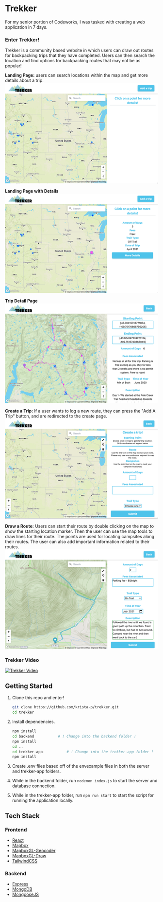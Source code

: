 # Trekker

For my senior portion of Codeworks, I was tasked with creating a web application in 7 days.
### Enter Trekker!
Trekker is a community based website in which users can draw out routes for backpacking trips that they have completed. Users can then search the location and find options for backpacking routes that may not be as popular!

**Landing Page:** users can search locations within the map and get more details about a trip.
![Landing Page for Trekker](./screenshots/landingpage.png "Trekker Landing Page")

**Landing Page with Details**
![Landing Page Detail](./screenshots/landingdetail.png "Trekker Landing Page with Details")

**Trip Detail Page** 
![Route Page](./screenshots/routedetail.png "Route Detail Page")

**Create a Trip:** If a user wants to log a new route, they can press the "Add A Trip" button, and are redirected to the create page.
![Create Page](./screenshots/createroute.png "Trekker Create Trip Page")

**Draw a Route:** Users can start their route by double clicking on the map to show the starting location marker. Then the user can use the map tools to draw lines for their route. The points are used for locating campsites along their routes. The user can also add important information related to their routes.
![Create Page for Trekker](./screenshots/drawroute.png "Trekker Create Route")

### Trekker Video
[![Trekker Video](http://img.youtube.com/vi/3yGpr5h5eoc/0.jpg)](http://www.youtube.com/watch?v=3yGpr5h5eoc "Trekker Video")

## Getting Started

1. Clone this repo and enter!

   ```bash
   git clone https://github.com/krista-p/trekker.git
   cd trekker
   ```

2. Install dependencies.

   ```bash
   npm install
   cd backend			# ! Change into the backend folder !
   npm install
   cd ..
   cd trekker-app			# ! Change into the trekker-app folder !
   npm install
   ```

3. Create .env files based off of the envexample files in both the server and trekker-app folders.

4. While in the backend folder, run ````nodemon index.js```` to start the server and database connection.

5. While in the trekker-app folder, run ````npm run start```` to start the script for running the application locally.

## Tech Stack

### Frontend
* [React](https://reactjs.org/)
* [Mapbox](https://docs.mapbox.com/)
* [MapboxGL-Geocoder](https://github.com/mapbox/mapbox-gl-geocoder)
* [MapboxGL-Draw](https://github.com/mapbox/mapbox-gl-draw/)
* [TailwindCSS](https://tailwindcss.com/)

### Backend
* [Express](https://expressjs.com/)
* [MongoDB](https://docs.mongodb.com/)
* [MongooseJS](https://mongoosejs.com/docs/guide.html)